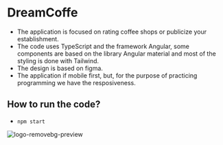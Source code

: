 # DreamCoffe

- The application is focused on rating coffee shops or publicize your establishment.
- The code uses TypeScript and the framework Angular, some components are based on the library Angular material and most of the styling is done with Tailwind.
- The design is based on figma.
- The application if mobile first, but, for the purpose of practicing programming we have the resposiveness.

## How to run the code?
- `npm start`

![logo-removebg-preview](https://github.com/Giselle10Gisa/dream-coffe/assets/131207861/4b288c33-7202-43f1-b3e1-65fa0bd67760)
